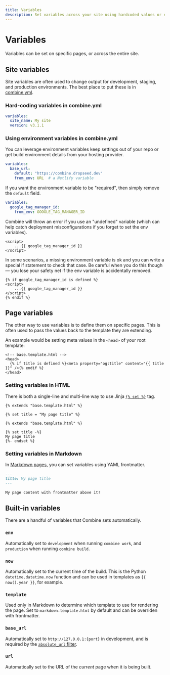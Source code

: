 ```yaml
---
title: Variables
description: Set variables across your site using hardcoded values or environment variables.
---
```


# Variables

Variables can be set on specific pages, or across the entire site.

## Site variables

Site variables are often used to change output for development, staging, and production environments.
The best place to put these is in [combine.yml](/config/variables/).

### Hard-coding variables in combine.yml

```yaml
variables:
  site_name: My site
  version: v3.1.1
```

### Using environment variables in combine.yml

You can leverage environment variables keep settings out of your repo or get build environment details from your hosting provider.

```yaml
variables:
  base_url:
    default: "https://combine.dropseed.dev"
    from_env: URL  # a Netlify variable
```

If you want the environment variable to be "required",
then simply remove the `default` field.

```yaml
variables:
  google_tag_manager_id:
    from_env: GOOGLE_TAG_MANAGER_ID
```

Combine will throw an error if you use an "undefined" variable
(which can help catch deployment misconfigurations if you forget to set the env variables).

```html+jinja
<script>
    ...{{ google_tag_manager_id }}
</script>
```

In some scenarios,
a missing environment variable is ok and you can write a special if statement to check that case.
Be careful when you do this though — you lose your safety net if the env variable is accidentally removed.

```html+jinja
{% if google_tag_manager_id is defined %}
<script>
    ...{{ google_tag_manager_id }}
</script>
{% endif %}
```

## Page variables

The other way to use variables is to define them on specific pages.
This is often used to pass the values back to the template they are extending.

An example would be setting meta values in the `<head>` of your root template:

```html+jinja
<!-- base.template.html -->
<head>
  {% if title is defined %}<meta property="og:title" content="{{ title }}" />{% endif %}
</head>
```

### Setting variables in HTML

There is both a single-line and multi-line way to use Jinja [`{% set %}`](https://jinja.palletsprojects.com/en/2.11.x/templates/#assignments) tag.

```html+jinja
{% extends "base.template.html" %}

{% set title = "My page title" %}
```

```html+jinja
{% extends "base.template.html" %}

{% set title -%}
My page title
{%- endset %}
```

### Setting variables in Markdown

In [Markdown pages](/markdown/), you can set variables using YAML frontmatter.

```md
---
title: My page title
---

My page content with frontmatter above it!
```

## Built-in variables

There are a handful of variables that Combine sets automatically.

### `env`

Automatically set to `development` when running `combine work`,
and `production` when running `combine build`.

### `now`

Automatically set to the current time of the build.
This is the Python `datetime.datetime.now` function and can be used in templates as `{{ now().year }}`, for example.

### `template`

Used only in Markdown to determine which template to use for rendering the page.
Set to `markdown.template.html` by default and can be overriden with frontmatter.

### `base_url`

Automatically set to `http://127.0.0.1:{port}` in development,
and is required by the [`absolute_url` filter](/absolute-urls/).

### `url`

Automatically set to the URL of the *current* page when it is being built.
